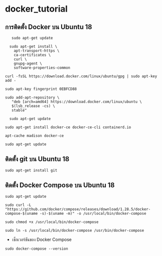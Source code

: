 # docker_tutorial

## การติดตั้ง Docker บน Ubuntu 18

```git
   sudo apt-get update
```

```git
  sudo apt-get install \
    apt-transport-https \
    ca-certificates \
    curl \
    gnupg-agent \
    software-properties-common
```

```git
curl -fsSL https://download.docker.com/linux/ubuntu/gpg | sudo apt-key add -
```

```git
sudo apt-key fingerprint 0EBFCD88
```

```git
sudo add-apt-repository \
   "deb [arch=amd64] https://download.docker.com/linux/ubuntu \
   $(lsb_release -cs) \
   stable"
```

```git
  sudo apt-get update
```

```git
sudo apt-get install docker-ce docker-ce-cli containerd.io
```

```git
apt-cache madison docker-ce
```

```git
sudo apt-get update
```

## ติดตั้ง git บน Ubuntu 18

```git
sudo apt-get install git
```

## ติดตั้ง Docker Compose บน Ubuntu 18

```
sudo apt-get update
```

```
sudo curl -L "https://github.com/docker/compose/releases/download/1.28.5/docker-compose-$(uname -s)-$(uname -m)" -o /usr/local/bin/docker-compose
```

```
sudo chmod +x /usr/local/bin/docker-compose
```

```
sudo ln -s /usr/local/bin/docker-compose /usr/bin/docker-compose
```

- เช็กเวอร์ชันของ Docker Compose

```
sudo docker-compose --version
```

